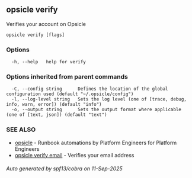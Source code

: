 ## opsicle verify

Verifies your account on Opsicle

```
opsicle verify [flags]
```

### Options

```
  -h, --help   help for verify
```

### Options inherited from parent commands

```
  -C, --config string      Defines the location of the global configuration used (default "~/.opsicle/config")
  -l, --log-level string   Sets the log level (one of [trace, debug, info, warn, error]) (default "info")
  -o, --output string      Sets the output format where applicable (one of [text, json]) (default "text")
```

### SEE ALSO

* [opsicle](cli/opsicle.md)	 - Runbook automations by Platform Engineers for Platform Engineers
* [opsicle verify email](cli/opsicle_verify_email.md)	 - Verifies your email address

###### Auto generated by spf13/cobra on 11-Sep-2025
